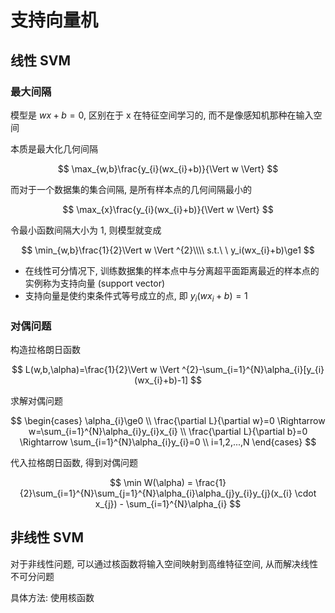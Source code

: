 # 支持向量机

## 线性 SVM

### 最大间隔

模型是 $wx+b=0$,  区别在于 x 在特征空间学习的, 而不是像感知机那种在输入空间

本质是最大化几何间隔

$$
\max_{w,b}\frac{y_{i}(wx_{i}+b)}{\Vert w \Vert}
$$

而对于一个数据集的集合间隔, 是所有样本点的几何间隔最小的

$$
\max_{x}\frac{y_{i}(wx_{i}+b)}{\Vert w \Vert}
$$

令最小函数间隔大小为 1, 则模型就变成

$$
\min_{w,b}\frac{1}{2}\Vert w \Vert ^{2}\\\\
s.t.\ \ y_i(wx_{i}+b)\ge1
$$

- 在线性可分情况下, 训练数据集的样本点中与分离超平面距离最近的样本点的实例称为支持向量 (support vector)
- 支持向量是使约束条件式等号成立的点, 即 $y_i (wx_{i}+b)=1$

### 对偶问题

构造拉格朗日函数

$$
L(w,b,\alpha)=\frac{1}{2}\Vert w \Vert ^{2}-\sum_{i=1}^{N}\alpha_{i}[y_{i}(wx_{i}+b)-1]
$$

求解对偶问题

$$
\begin{cases}
\alpha_{i}\ge0 \\
\frac{\partial L}{\partial w}=0 \Rightarrow w=\sum_{i=1}^{N}\alpha_{i}y_{i}x_{i} \\
\frac{\partial L}{\partial b}=0 \Rightarrow \sum_{i=1}^{N}\alpha_{i}y_{i}=0 \\
i=1,2,...,N
\end{cases}
$$

代入拉格朗日函数, 得到对偶问题

$$
\min W(\alpha) = \frac{1}{2}\sum_{i=1}^{N}\sum_{j=1}^{N}\alpha_{i}\alpha_{j}y_{i}y_{j}(x_{i} \cdot x_{j}) - \sum_{i=1}^{N}\alpha_{i}
$$

## 非线性 SVM

对于非线性问题, 可以通过核函数将输入空间映射到高维特征空间, 从而解决线性不可分问题

具体方法: 使用核函数
